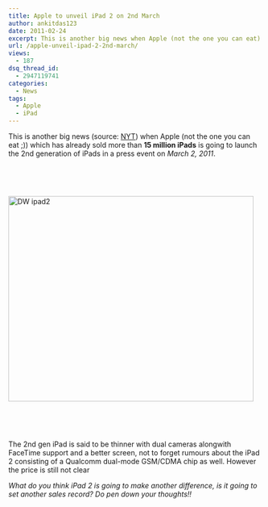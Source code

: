 ```yaml
---
title: Apple to unveil iPad 2 on 2nd March
author: ankitdas123
date: 2011-02-24
excerpt: This is another big news when Apple (not the one you can eat) which has already sold more than 15 million iPads is...
url: /apple-unveil-ipad-2-2nd-march/
views:
  - 187
dsq_thread_id:
  - 2947119741
categories:
  - News
tags:
  - Apple
  - iPad
---
```

This is another big news (source: <a href="http://bits.blogs.nytimes.com/2011/02/22/apple-said-to-showcase-new-ipad-on-march-2/" onclick="_gaq.push(['_trackEvent', 'outbound-article', 'http://bits.blogs.nytimes.com/2011/02/22/apple-said-to-showcase-new-ipad-on-march-2/', 'NYT']);" target="_blank">NYT</a>) when Apple (not the one you can eat ;)) which has already sold more than **15 million iPads** is going to launch the 2nd generation of iPads in a press event on *March 2, 2011*.

&nbsp;

&nbsp;

<a href="http://cdn.devilsworkshop.org/files/2011/02/DW-ipad2.jpg" target="_blank"><img style="background-image: none; padding-left: 0px; padding-right: 0px; display: inline; padding-top: 0px; border: 0px;" title="DW ipad2" src="http://cdn.devilsworkshop.org/files/2011/02/DW-ipad2_thumb.jpg" border="0" alt="DW ipad2" width="487" height="407" /></a>

&nbsp;

&nbsp;

The 2nd gen iPad is said to be thinner with dual cameras alongwith FaceTime support and a better screen, not to forget rumours about the iPad 2 consisting of a Qualcomm dual-mode GSM/CDMA chip as well. However the price is still not clear

*What do you think iPad 2 is going to make another difference, is it going to set another sales record? Do pen down your thoughts!!*
